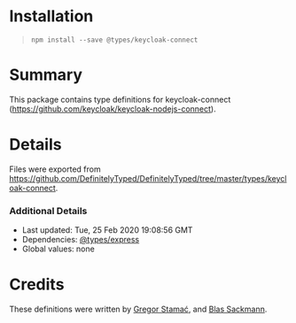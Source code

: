 # Installation
> `npm install --save @types/keycloak-connect`

# Summary
This package contains type definitions for keycloak-connect (https://github.com/keycloak/keycloak-nodejs-connect).

# Details
Files were exported from https://github.com/DefinitelyTyped/DefinitelyTyped/tree/master/types/keycloak-connect.

### Additional Details
 * Last updated: Tue, 25 Feb 2020 19:08:56 GMT
 * Dependencies: [@types/express](https://npmjs.com/package/@types/express)
 * Global values: none

# Credits
These definitions were written by [Gregor Stamać](https://github.com/gstamac), and [Blas Sackmann](https://github.com/SackSlab).
